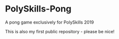 # PolySkills-Pong
A pong game exclusively for PolySkills 2019

This is also my first public repository - please be nice! 
